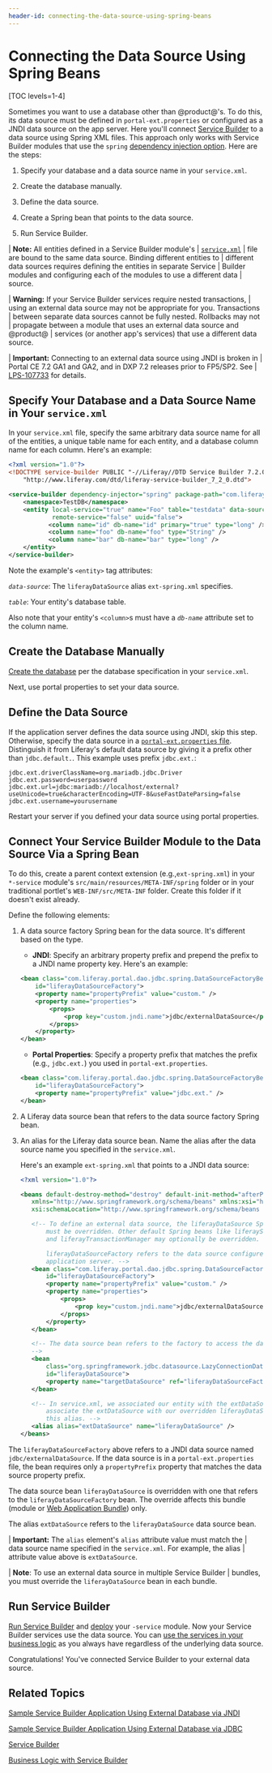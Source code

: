 ```yaml
---
header-id: connecting-the-data-source-using-spring-beans
---
```


# Connecting the Data Source Using Spring Beans

[TOC levels=1-4]

Sometimes you want to use a database other than @product@'s. To do this, its
data source must be defined in `portal-ext.properties` or configured as a JNDI
data source on the app server. Here you'll connect
[Service Builder](/docs/7-2/appdev/-/knowledge_base/a/service-builder)
to a data source using Spring XML files. This approach only works with Service
Builder modules that use the `spring`
[dependency injection option](/docs/7-2/appdev/-/knowledge_base/a/defining-global-service-information#dependency-injector).
Here are the steps:

1. Specify your database and a data source name in your `service.xml`.

1. Create the database manually.

1. Define the data source.

1. Create a Spring bean that points to the data source.

1. Run Service Builder.

| **Note:** All entities defined in a Service Builder module's
| [`service.xml`](/docs/7-2/appdev/-/knowledge_base/a/creating-the-service-xml-file)
| file are bound to the same data source. Binding different entities to
| different data sources requires defining the entities in separate Service
| Builder modules and configuring each of the modules to use a different data
| source.

| **Warning:** If your Service Builder services require nested transactions,
| using an external data source may not be appropriate for you. Transactions
| between separate data sources cannot be fully nested. Rollbacks may not
| propagate between a module that uses an external data source and @product@
| services (or another app's services) that use a different data source.

| **Important:** Connecting to an external data source using JNDI is broken in
| Portal CE 7.2 GA1 and GA2, and in DXP 7.2 releases prior to FP5/SP2. See
| [LPS-107733](https://issues.liferay.com/browse/LPS-107733) for details.

## Specify Your Database and a Data Source Name in Your `service.xml`

In your `service.xml` file, specify the same arbitrary data source name for all of the entities, a unique table name for each entity, and  a database column name for each column. Here's an example:

```xml
<?xml version="1.0"?>
<!DOCTYPE service-builder PUBLIC "-//Liferay//DTD Service Builder 7.2.0//EN"
    "http://www.liferay.com/dtd/liferay-service-builder_7_2_0.dtd">

<service-builder dependency-injector="spring" package-path="com.liferay.example" >
    <namespace>TestDB</namespace>
    <entity local-service="true" name="Foo" table="testdata" data-source="extDataSource"
            remote-service="false" uuid="false">
           <column name="id" db-name="id" primary="true" type="long" />
           <column name="foo" db-name="foo" type="String" />
           <column name="bar" db-name="bar" type="long" />
    </entity>
</service-builder>
```

Note the example's `<entity>` tag attributes:

*`data-source`*: The `liferayDataSource` alias `ext-spring.xml` specifies.

*`table`*: Your entity's database table.

Also note that your entity's `<column>`s must have a *`db-name`* attribute set to the column name.

## Create the Database Manually

[Create the database](https://learn.liferay.com/dxp/7.x/en/installation-and-upgrades/installing-liferay/configuring-a-database.html) per the database specification in your `service.xml`.

Next, use portal properties to set your data source.

## Define the Data Source

If the application server defines the data source using JNDI, skip this step.
Otherwise, specify the data source in a
[`portal-ext.properties` file](/docs/7-2/deploy/-/knowledge_base/d/portal-properties).
Distinguish it from Liferay's default data source by giving it a prefix other
than `jdbc.default.`. This example uses prefix `jdbc.ext.`:

```properties
jdbc.ext.driverClassName=org.mariadb.jdbc.Driver
jdbc.ext.password=userpassword
jdbc.ext.url=jdbc:mariadb://localhost/external?useUnicode=true&characterEncoding=UTF-8&useFastDateParsing=false
jdbc.ext.username=yourusername
```

Restart your server if you defined your data source using portal properties.

## Connect Your Service Builder Module to the Data Source Via a Spring Bean

To do this, create a parent context extension (e.g.,`ext-spring.xml`) in your
`*-service` module's `src/main/resources/META-INF/spring` folder or in
your traditional portlet's `WEB-INF/src/META-INF` folder. Create this
folder if it doesn't exist already.

Define the following elements:

1.  A data source factory Spring bean for the data source. It's different based
    on the type.

    -   **JNDI**: Specify an arbitrary property prefix and prepend the prefix
        to a JNDI name property key. Here's an example:

    ```xml
    <bean class="com.liferay.portal.dao.jdbc.spring.DataSourceFactoryBean"
        id="liferayDataSourceFactory">
        <property name="propertyPrefix" value="custom." />
        <property name="properties">
            <props>
                <prop key="custom.jndi.name">jdbc/externalDataSource</prop>
            </props>
        </property>
    </bean>
    ```

    -   **Portal Properties**: Specify a property prefix that matches the
        prefix (e.g., `jdbc.ext.`) you used in `portal-ext.properties`.

    ```xml
    <bean class="com.liferay.portal.dao.jdbc.spring.DataSourceFactoryBean"
        id="liferayDataSourceFactory">
        <property name="propertyPrefix" value="jdbc.ext." />
    </bean>
    ```

2.  A Liferay data source bean that refers to the data source factory Spring
    bean.

3.  An alias for the Liferay data source bean. Name the alias after the data source name you specified in the `service.xml`.

    Here's an example `ext-spring.xml` that points to a JNDI data source:

    ```xml
    <?xml version="1.0"?>

    <beans default-destroy-method="destroy" default-init-method="afterPropertiesSet"
       xmlns="http://www.springframework.org/schema/beans" xmlns:xsi="http://www.w3.org/2001/XMLSchema-instance"
       xsi:schemaLocation="http://www.springframework.org/schema/beans http://www.springframework.org/schema/beans/spring-beans-3.0.xsd">

       <!-- To define an external data source, the liferayDataSource Spring bean
           must be overridden. Other default Spring beans like liferaySessionFactory
           and liferayTransactionManager may optionally be overridden.

           liferayDataSourceFactory refers to the data source configured on the
           application server. -->
       <bean class="com.liferay.portal.dao.jdbc.spring.DataSourceFactoryBean"
           id="liferayDataSourceFactory">
           <property name="propertyPrefix" value="custom." />
           <property name="properties">
               <props>
                   <prop key="custom.jndi.name">jdbc/externalDataSource</prop>
               </props>
           </property>
       </bean>

       <!-- The data source bean refers to the factory to access the data source.
       -->
       <bean
           class="org.springframework.jdbc.datasource.LazyConnectionDataSourceProxy"
           id="liferayDataSource">
           <property name="targetDataSource" ref="liferayDataSourceFactory" />
       </bean>

       <!-- In service.xml, we associated our entity with the extDataSource. To
           associate the extDataSource with our overridden liferayDataSource, we define
           this alias. -->
       <alias alias="extDataSource" name="liferayDataSource" />
    </beans>
    ```

The `liferayDataSourceFactory` above refers to a JNDI data source named
`jdbc/externalDataSource`. If the data source is in a `portal-ext.properties`
file, the bean requires only a `propertyPrefix` property that matches the data
source property prefix.

The data source bean `liferayDataSource` is overridden with one that refers to
the `liferayDataSourceFactory` bean. The override affects this bundle (module or
[Web Application Bundle](/docs/7-2/customization/-/knowledge_base/c/deploying-wars-wab-generator))
only.

The alias `extDataSource` refers to the `liferayDataSource` data source bean.

| **Important:** The `alias` element's `alias` attribute value must match the
| data source name specified in the `service.xml`. For example, the alias
| attribute value above is `extDataSource`.

| **Note**: To use an external data source in multiple Service Builder
| bundles, you must override the `liferayDataSource` bean in each bundle.

## Run Service Builder

[Run Service Builder](/docs/7-2/appdev/-/knowledge_base/a/running-service-builder) and [deploy](/docs/7-2/reference/-/knowledge_base/r/deploying-a-project) your `-service` module.
Now your Service Builder services use the data source. You can
[use the services in your business logic](/docs/7-2/appdev/-/knowledge_base/a/business-logic-with-service-builder)
as you always have regardless of the underlying data source.

Congratulations! You've connected Service Builder to your external data source.

## Related Topics

[Sample Service Builder Application Using External Database via JNDI](/docs/7-2/reference/-/knowledge_base/r/service-builder-application-using-external-database-via-jndi)

[Sample Service Builder Application Using External Database via JDBC](/docs/7-2/reference/-/knowledge_base/r/service-builder-application-using-external-database-via-jdbc)

[Service Builder](/docs/7-2/appdev/-/knowledge_base/a/service-builder)

[Business Logic with Service Builder](/docs/7-2/appdev/-/knowledge_base/a/business-logic-with-service-builder)
